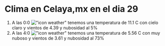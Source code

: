 # Clima en Celaya,mx en el dia 29

1. A las 0:0 !["icon weather"](http://openweathermap.org/img/w/01n.png) tenemos una temperatura de 11.1 C con cielo claro y  vientos de 4.39 y nubosidad al 5%
1. A las 4:0 !["icon weather"](http://openweathermap.org/img/w/04n.png) tenemos una temperatura de 5.56 C con muy nuboso y  vientos de 3.61 y nubosidad al 73%
